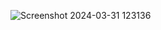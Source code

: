 ![Screenshot 2024-03-31 123136](https://github.com/UdayRangpariya/React-Web-app/assets/153525885/1990eafd-1d26-4310-a1e9-9b19f6173db6)
